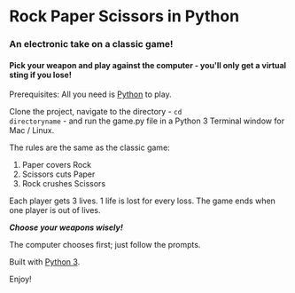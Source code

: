 # Rock Paper Scissors in Python
### An electronic take on a classic game!
#### Pick your weapon and play against the computer - you'll only get a virtual sting if you lose!

Prerequisites: All you need is [Python](https://www.python.org/download/releases/3.0) to play.

Clone the project, navigate to the directory - <code>cd directoryname</code> - and run the game.py file in a Python 3 Terminal window for Mac / Linux.

The rules are the same as the classic game:

1. Paper covers Rock
2. Scissors cuts Paper
3. Rock crushes Scissors

Each player gets 3 lives. 1 life is lost for every loss. The game ends when one player is out of lives.

**_Choose your weapons wisely!_**

The computer chooses first; just follow the prompts.

Built with [Python 3](https://docs.python.org/3/).

Enjoy!